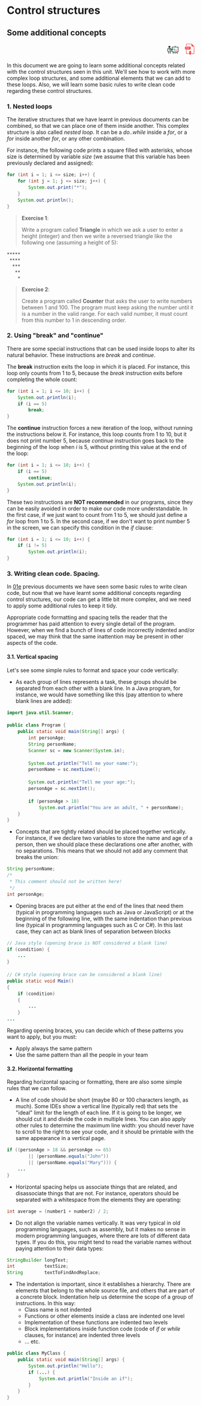 # Control structures

## Some additional concepts

<div style="text-align: right">
<a target="_blank" href="slides/02d.html"><img src="../../img/diapositivas.png" width="32" /></a>&nbsp;&nbsp;
<a target="_blank" href="02d.pdf"><img src="../../img/pdf.png" width="32" /></a>
</div>

In this document we are going to learn some additional concepts related with the control structures seen in this unit. We'll see how to work with more complex loop structures, and some additional elements that we can add to these loops. Also, we will learn some basic rules to write clean code regarding these control structures.

### 1. Nested loops

The iterative structures that we have learnt in previous documents can be combined, so that we can place one of them inside another. This complex structure is also called *nested loop*. It can be a *do..while* inside a *for*, or a *for* inside another *for*, or any other combination.

For instance, the following code prints a square filled with asterisks, whose size is determined by variable *size* (we assume that this variable has been previously declared and assigned):

```java
for (int i = 1; i <= size; i++) {
    for (int j = 1; j <= size; j++) {
        System.out.print("*");
    }
    System.out.println();
}
```

> **Exercise 1**:
> 
> Write a program called **Triangle** in which we ask a user to enter a height (integer) and then we write a reversed triangle like the following one (assuming a height of 5):

```
*****
 ****
  ***
   **
    *
```

> **Exercise 2**:
> 
> Create a program called **Counter** that asks the user to write numbers between 1 and 100. The program must keep asking the number until it is a number in the valid range. For each valid number, it must count from this number to 1 in descending order.

### 2. Using "break" and "continue"

There are some special instructions that can be used inside loops to alter its natural behavior. These instructions are *break* and *continue*.

The **break** instruction exits the loop in which it is placed. For instance, this loop only counts from 1 to 5, because the *break* instruction exits before completing the whole count:

```java
for (int i = 1; i <= 10; i++) {
    System.out.println(i);
    if (i == 5)
        break;
}
```

The **continue** instruction forces a new iteration of the loop, without running the instructions below it. For instance, this loop counts from 1 to 10, but it does not print number 5, because *continue* instruction goes back to the beginning of the loop when *i* is 5, without printing this value at the end of the loop:

```java
for (int i = 1; i <= 10; i++) {
    if (i == 5)
        continue;
    System.out.println(i);
}
```

These two instructions are **NOT recommended** in our programs, since they can be easily avoided in order to make our code more understandable. In the first case, if we just want to count from 1 to 5, we should just define a *for* loop from 1 to 5. In the second case, if we don't want to print number 5 in the screen, we can specify this condition in the *if* clause:

```java
for (int i = 1; i <= 10; i++) {
    if (i != 5)
        System.out.println(i);
}
```

### 3. Writing clean code. Spacing.

In [01e](01e) previous documents we have seen some basic rules to write clean code, but now that we have learnt some additional concepts regarding control structures, our code can get a little bit more complex, and we need to apply some additional rules to keep it tidy.

Appropriate code formatting and spacing tells the reader that the programmer has paid attention to every single detail of the program. However, when we find a bunch of lines of code incorrectly indented and/or spaced, we may think that the same inattention may be present in other aspects of the code.

#### 3.1. Vertical spacing

Let's see some simple rules to format and space your code vertically:

* As each group of lines represents a task, these groups should be separated from each other with a blank line. In a Java program, for instance, we would have something like this (pay attention to where blank lines are added):

```java
import java.util.Scanner;

public class Program {
    public static void main(String[] args) {
        int personAge;
        String personName;
        Scanner sc = new Scanner(System.in);

        System.out.println("Tell me your name:");
        personName = sc.nextLine();

        System.out.println("Tell me your age:");
        personAge = sc.nextInt();

        if (personAge > 18)
            System.out.println("You are an adult, " + personName);
    }
}
```

* Concepts that are tightly related should be placed together vertically. For instance, if we declare two variables to store the name and age of a person, then we should place these declarations one after another, with no separations. This means that we should not add any comment that breaks the union:

```java
String personName;
/* 
 * This comment should not be written here!
 */
int personAge;
```

* Opening braces are put either at the end of the lines that need them (typical in programming languages such as Java or JavaScript) or at the beginning of the following line, with the same indentation than previous line (typical in programming languages such as C or C#). In this last case, they can act as blank lines of separation between blocks

```java
// Java style (opening brace is NOT considered a blank line)
if (condition) {
    ...
}

// C# style (opening brace can be considered a blank line)
public static void Main()
{
    if (condition)
    {
        ...
    }
...
```

Regarding opening braces, you can decide which of these patterns you want to apply, but you must:

* Apply always the same pattern
* Use the same pattern than all the people in your team

#### 3.2. Horizontal formatting

Regarding horizontal spacing or formatting, there are also some simple rules that we can follow.

* A line of code should be short (maybe 80 or 100 characters length, as much). Some IDEs show a vertical line (typically red) that sets the "ideal" limit for the length of each line. If it is going to be longer, we should cut it and divide the code in multiple lines. You can also apply other rules to determine the maximum line width: you should never have to scroll to the right to see your code, and it should be printable with the same appearance in a vertical page.

```java
if ((personAge > 18 && personAge <= 65) 
        || (personName.equals("John")) 
        || (personName.equals("Mary"))) {
    ...
}
```

* Horizontal spacing helps us associate things that are related, and disassociate things that are not. For instance, operators should be separated with a whitespace from the elements they are operating:

```java
int average = (number1 + number2) / 2;
```

* Do not align the variable names vertically. It was very typical in old programming languages, such as assembly, but it makes no sense in modern programming languages, where there are lots of different data types. If you do this, you might tend to read the variable names without paying attention to their data types:

```java
StringBuilder longText;
int           textSize;
String        textToFindAndReplace;
```

* The indentation is important, since it establishes a hierarchy. There are elements that belong to the whole source file, and others that are part of a concrete block. Indentation help us determine the scope of a group of instructions. In this way:
   * Class name is not indented
   * Functions or other elements inside a class are indented one level
   * Implementation of these functions are indented two levels
   * Block implementations inside function code (code of *if* or *while* clauses, for instance) are indented three levels
   * ... etc.

```java
public class MyClass {
    public static void main(String[] args) {
        System.out.println("Hello");
        if (...) {
            System.out.println("Inside an if");
        }
    }
}
```
